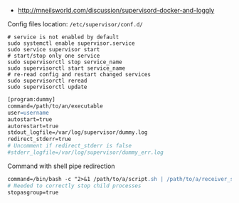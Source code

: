 * http://mneilsworld.com/discussion/supervisord-docker-and-loggly

Config files location: `/etc/supervisor/conf.d/`

```shell
# service is not enabled by default
sudo systemctl enable supervisor.service
sudo service supervisor start
# start/stop only one service
sudo supervisorctl stop service_name
sudo supervisorctl start service_name
# re-read config and restart changed services
sudo supervisorctl reread
sudo supervisorctl update
```

```apache
[program:dummy]
command=/path/to/an/executable
user=username
autostart=true
autorestart=true
stdout_logfile=/var/log/supervisor/dummy.log
redirect_stderr=true
# Uncomment if redirect_stderr is false
#stderr_logfile=/var/log/supervisor/dummy_err.log
```

Command with shell pipe redirection
```apache
command=/bin/bash -c "2>&1 /path/to/a/script.sh | /path/to/a/receiver_script.py"
# Needed to correctly stop child processes
stopasgroup=true
```
